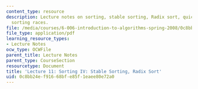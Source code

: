 ```yaml
---
content_type: resource
description: Lecture notes on sorting, stable sorting, Radix sort, quick sort, and
  sorting races.
file: /media/courses/6-006-introduction-to-algorithms-spring-2008/0c8bb24ef91668bfe85f1eaee80e72a0_lec11.pdf
file_type: application/pdf
learning_resource_types:
- Lecture Notes
ocw_type: OCWFile
parent_title: Lecture Notes
parent_type: CourseSection
resourcetype: Document
title: 'Lecture 11: Sorting IV: Stable Sorting, Radix Sort'
uid: 0c8bb24e-f916-68bf-e85f-1eaee80e72a0
---
```

